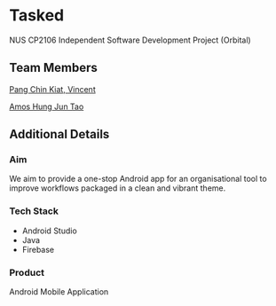 # Tasked
NUS CP2106 Independent Software Development Project (Orbital) 

## Team Members
[Pang Chin Kiat, Vincent](https://github.com/securespider)

[Amos Hung Jun Tao](https://github.com/Bobfree546)

## Additional Details

### Aim 
We aim to provide a one-stop Android app for an organisational tool to improve workflows packaged in a clean and vibrant theme.

### Tech Stack
* Android Studio
* Java
* Firebase

### Product
Android Mobile Application
